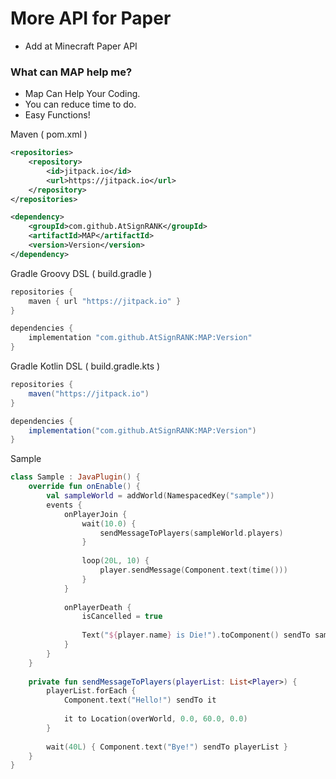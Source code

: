# More API for Paper
- Add at Minecraft Paper API

### What can MAP help me?
- Map Can Help Your Coding.
- You can reduce time to do.
- Easy Functions!

Maven ( pom.xml )
```xml
<repositories>
    <repository>
        <id>jitpack.io</id>
        <url>https://jitpack.io</url>
    </repository>
</repositories>

<dependency>
    <groupId>com.github.AtSignRANK</groupId>
    <artifactId>MAP</artifactId>
    <version>Version</version>
</dependency>
```

Gradle Groovy DSL ( build.gradle )
```gradle
repositories {
    maven { url "https://jitpack.io" }
}

dependencies {
    implementation "com.github.AtSignRANK:MAP:Version"
}
```

Gradle Kotlin DSL ( build.gradle.kts )
```gradle
repositories {
    maven("https://jitpack.io")
}

dependencies {
    implementation("com.github.AtSignRANK:MAP:Version")
}
```

Sample
```kotlin
class Sample : JavaPlugin() {
    override fun onEnable() {
        val sampleWorld = addWorld(NamespacedKey("sample"))
        events {
            onPlayerJoin {
                wait(10.0) {
                    sendMessageToPlayers(sampleWorld.players)
                }
                
                loop(20L, 10) {
                    player.sendMessage(Component.text(time()))
                }
            }
            
            onPlayerDeath {
                isCancelled = true
                
                Text("${player.name} is Die!").toComponent() sendTo sampleWorld.players
            }
        }
    }
    
    private fun sendMessageToPlayers(playerList: List<Player>) {
        playerList.forEach { 
            Component.text("Hello!") sendTo it
            
            it to Location(overWorld, 0.0, 60.0, 0.0)
        }
        
        wait(40L) { Component.text("Bye!") sendTo playerList }
    }
}
```